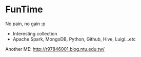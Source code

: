 FunTime
=======

No pain, no gain :p

- Interesting collection
- Apache Spark, MongoDB, Python, Github, Hive, Luigi...etc

Another ME: http://r97846001.blog.ntu.edu.tw/
